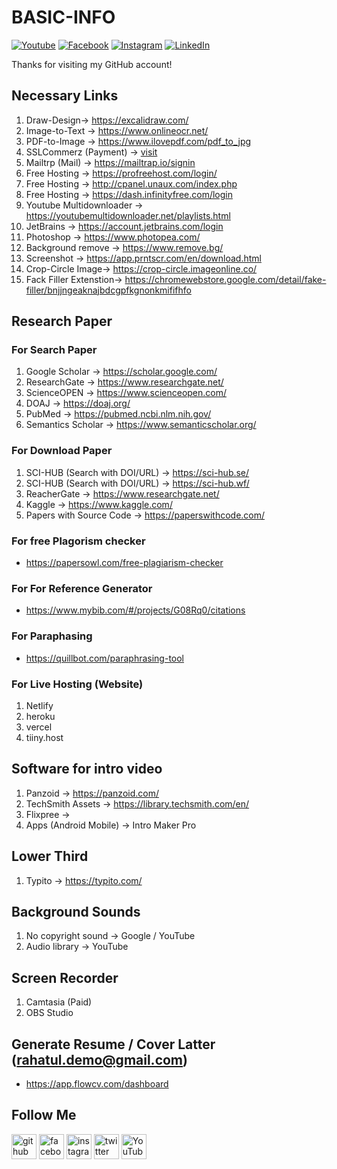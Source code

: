 
# BASIC-INFO

[![Youtube][youtube-shield]][youtube-url]
[![Facebook][facebook-shield]][facebook-url]
[![Instagram][instagram-shield]][instagram-url]
[![LinkedIn][linkedin-shield]][linkedin-url]

Thanks for visiting my GitHub account!

## Necessary Links
1. Draw-Design-> https://excalidraw.com/
2. Image-to-Text -> https://www.onlineocr.net/
3. PDF-to-Image -> https://www.ilovepdf.com/pdf_to_jpg
4. SSLCommerz (Payment) -> [visit](https://sandbox.sslcommerz.com/manage/?request=c2VjdXJpdHllbmNyaXB0bG9naW46dmlld3NlY3VyaXR5ZW5jcmlwdA%3D%3D&id=c2VjdXJpdHllbmNyaXB0MXNlY3VyaXR5ZW5jcmlwdA%3D%3D)
5. Mailtrp (Mail) -> https://mailtrap.io/signin
6. Free Hosting -> https://profreehost.com/login/
7. Free Hosting -> http://cpanel.unaux.com/index.php
8. Free Hosting -> https://dash.infinityfree.com/login
9. Youtube Multidownloader -> https://youtubemultidownloader.net/playlists.html
10. JetBrains -> https://account.jetbrains.com/login
11. Photoshop -> https://www.photopea.com/
12. Background remove -> https://www.remove.bg/
13. Screenshot -> https://app.prntscr.com/en/download.html
14. Crop-Circle Image-> https://crop-circle.imageonline.co/
15. Fack Filler Extenstion-> https://chromewebstore.google.com/detail/fake-filler/bnjjngeaknajbdcgpfkgnonkmififhfo

## Research Paper

### For Search Paper 
1. Google Scholar -> https://scholar.google.com/
2. ResearchGate -> https://www.researchgate.net/
3. ScienceOPEN -> https://www.scienceopen.com/
4. DOAJ -> https://doaj.org/
5. PubMed -> https://pubmed.ncbi.nlm.nih.gov/
6. Semantics Scholar -> https://www.semanticscholar.org/


### For Download Paper 
1. SCI-HUB (Search with DOI/URL) -> https://sci-hub.se/
2. SCI-HUB (Search with DOI/URL) -> https://sci-hub.wf/
3. ReacherGate -> https://www.researchgate.net/
4. Kaggle -> https://www.kaggle.com/
5. Papers with Source Code -> https://paperswithcode.com/


### For free Plagorism checker
- https://papersowl.com/free-plagiarism-checker

### For For Reference Generator
- https://www.mybib.com/#/projects/G08Rq0/citations

### For Paraphasing  
- https://quillbot.com/paraphrasing-tool


### For Live Hosting (Website)
1. Netlify
2. heroku
3. vercel
4. tiiny.host


## Software for intro video
1. Panzoid -> https://panzoid.com/
2. TechSmith Assets -> https://library.techsmith.com/en/
3. Flixpree ->
4. Apps (Android Mobile) -> Intro Maker Pro

## Lower Third
1. Typito -> https://typito.com/

## Background Sounds
1. No copyright sound -> Google / YouTube
2. Audio library -> YouTube

## Screen Recorder
1. Camtasia (Paid)
2. OBS Studio

## Generate Resume / Cover Latter (rahatul.demo@gmail.com)
- https://app.flowcv.com/dashboard

## Follow Me

[<img src='https://cdn.jsdelivr.net/npm/simple-icons@3.0.1/icons/github.svg' alt='github' height='40'>](https://github.com/learnwithfair) [<img src='https://cdn.jsdelivr.net/npm/simple-icons@3.0.1/icons/facebook.svg' alt='facebook' height='40'>](https://www.facebook.com/learnwithfair/) [<img src='https://cdn.jsdelivr.net/npm/simple-icons@3.0.1/icons/instagram.svg' alt='instagram' height='40'>](https://www.instagram.com/learnwithfair/) [<img src='https://cdn.jsdelivr.net/npm/simple-icons@3.0.1/icons/twitter.svg' alt='twitter' height='40'>](https://www.twiter.com/learnwithfair/) [<img src='https://cdn.jsdelivr.net/npm/simple-icons@3.0.1/icons/youtube.svg' alt='YouTube' height='40'>](https://www.youtube.com/@learnwithfair)

<!-- MARKDOWN LINKS & IMAGES -->

[youtube-shield]: https://img.shields.io/badge/-Youtube-black.svg?style=flat-square&logo=youtube&color=555&logoColor=white
[youtube-url]: https://youtube.com/@learnwithfair
[facebook-shield]: https://img.shields.io/badge/-Facebook-black.svg?style=flat-square&logo=facebook&color=555&logoColor=white
[facebook-url]: https://facebook.com/learnwithfair
[instagram-shield]: https://img.shields.io/badge/-Instagram-black.svg?style=flat-square&logo=instagram&color=555&logoColor=white
[instagram-url]: https://instagram.com/learnwithfair
[linkedin-shield]: https://img.shields.io/badge/-LinkedIn-black.svg?style=flat-square&logo=linkedin&colorB=555
[linkedin-url]: https://linkedin.com/company/learnwithfair
